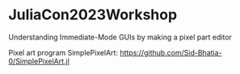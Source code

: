 # JuliaCon2023Workshop
Understanding Immediate-Mode GUIs by making a pixel part editor

Pixel art program SimplePixelArt: https://github.com/Sid-Bhatia-0/SimplePixelArt.jl
